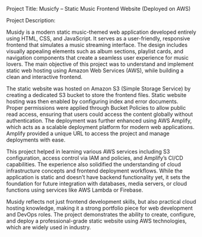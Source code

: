 Project Title: Musicfy – Static Music Frontend Website (Deployed on AWS)

Project Description:

Musidy is a modern static music-themed web application developed entirely using HTML, CSS, and JavaScript. It serves as a user-friendly, responsive frontend that simulates a music streaming interface. The design includes visually appealing elements such as album sections, playlist cards, and navigation components that create a seamless user experience for music lovers. The main objective of this project was to understand and implement static web hosting using Amazon Web Services (AWS), while building a clean and interactive frontend.

The static website was hosted on Amazon S3 (Simple Storage Service) by creating a dedicated S3 bucket to store the frontend files. Static website hosting was then enabled by configuring index and error documents. Proper permissions were applied through Bucket Policies to allow public read access, ensuring that users could access the content globally without authentication. The deployment was further enhanced using AWS Amplify, which acts as a scalable deployment platform for modern web applications. Amplify provided a unique URL to access the project and manage deployments with ease.

This project helped in learning various AWS services including S3 configuration, access control via IAM and policies, and Amplify’s CI/CD capabilities. The experience also solidified the understanding of cloud infrastructure concepts and frontend deployment workflows. While the application is static and doesn’t have backend functionality yet, it sets the foundation for future integration with databases, media servers, or cloud functions using services like AWS Lambda or Firebase.

Musidy reflects not just frontend development skills, but also practical cloud hosting knowledge, making it a strong portfolio piece for web development and DevOps roles. The project demonstrates the ability to create, configure, and deploy a professional-grade static website using AWS technologies, which are widely used in industry.
